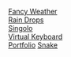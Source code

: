 <a href="https://dn9wkalolz.github.io/presentation/Fancy%20Weather/index" target="_blank">Fancy Weather</a><br>
<a href="https://dn9wkalolz.github.io/presentation/Rain%20Drops/index" target="_blank">Rain Drops</a><br>
<a href="https://dn9wkalolz.github.io/presentation/Singolo/index" target="_blank">Singolo</a><br>
<a href="https://dn9wkalolz.github.io/presentation/Virtual%20Keyboard/index" target="_blank">Virtual Keyboard</a><br>
<a href="https://dn9wkalolz.github.io/presentation/Portfolio/index" target="_blank">Portfolio</a>
<a href="https://dn9wkalolz.github.io/presentation/Snake/index" target="_blank">Snake</a>